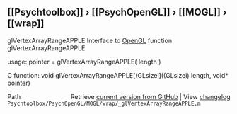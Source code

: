 ## [[Psychtoolbox]] &#8250; [[PsychOpenGL]] &#8250; [[MOGL]] &#8250; [[wrap]]

glVertexArrayRangeAPPLE  Interface to [OpenGL](OpenGL) function glVertexArrayRangeAPPLE  
  
usage:  pointer = glVertexArrayRangeAPPLE( length )  
  
C function:  void glVertexArrayRangeAPPLE[(GLsizei]((GLsizei) length, void\* pointer)  




<div class="code_header" style="text-align:right;">
  <span style="float:left;">Path&nbsp;&nbsp;</span> <span class="counter">Retrieve <a href=
  "https://raw.github.com/Psychtoolbox-3/Psychtoolbox-3/beta/Psychtoolbox/PsychOpenGL/MOGL/wrap/_glVertexArrayRangeAPPLE.m">current version from GitHub</a> | View <a href=
  "https://github.com/Psychtoolbox-3/Psychtoolbox-3/commits/beta/Psychtoolbox/PsychOpenGL/MOGL/wrap/_glVertexArrayRangeAPPLE.m">changelog</a></span>
</div>
<div class="code">
  <code>Psychtoolbox/PsychOpenGL/MOGL/wrap/_glVertexArrayRangeAPPLE.m</code>
</div>

